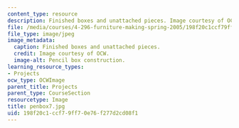 ```yaml
---
content_type: resource
description: Finished boxes and unattached pieces. Image courtesy of OCW.
file: /media/courses/4-296-furniture-making-spring-2005/198f20c1ccf79ff70e76f277d2cd08f1_penbox7.jpg
file_type: image/jpeg
image_metadata:
  caption: Finished boxes and unattached pieces.
  credit: Image courtesy of OCW.
  image-alt: Pencil box construction.
learning_resource_types:
- Projects
ocw_type: OCWImage
parent_title: Projects
parent_type: CourseSection
resourcetype: Image
title: penbox7.jpg
uid: 198f20c1-ccf7-9ff7-0e76-f277d2cd08f1
---
```


